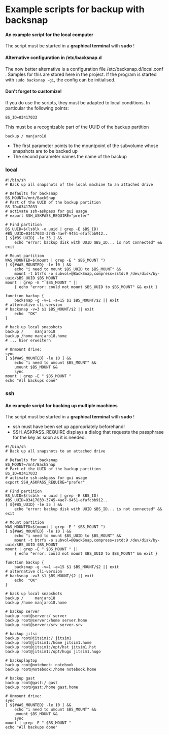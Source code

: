 # Example scripts for backup with backsnap
#### An example script for the local computer
The script must be started in a **graphical terminal** with **sudo** !

#### Alternative configuration in /etc/backsnap.d
The now better alternative is a configuration file /etc/backsnap.d/local.conf . Samples for this are stored here in the project. If the program is started with `sudo backsnap -gi`, the config can be initialised.

#### Don't forget to customize!
If you do use the scripts, they must be adapted to local conditions. In particular the following points:

`BS_ID=03417033`

  This must be a recognizable part of the UUID of the backup partition
  
`backup / manjaro18`

* The first parameter points to the mountpoint of the subvolume whose snapshots are to be backed up
* The second parameter names the name of the backup
### local

```
#!/bin/sh
# Back up all snapshots of the local machine to an attached drive

# Defaults for backsnap
BS_MOUNT=/mnt/BackSnap
# Part of the UUID of the backup partition
BS_ID=03417033
# activate ssh-askpass for gui usage
# export SSH_ASKPASS_REQUIRE="prefer"

# Find partition
BS_UUID=$(lsblk -o uuid | grep -E $BS_ID)
#BS_UUID=03417033-3745-4ae7-9451-efafcbb912..
[ ${#BS_UUID} -le 35 ] && 
    echo "error: backup disk with UUID $BS_ID... is not connected" && exit

# Mount partition
WAS_MOUNTED=$(mount | grep -E " $BS_MOUNT ")
[ ${#WAS_MOUNTED} -le 10 ] && 
    echo "i need to mount $BS_UUID to $BS_MOUNT" && 
    mount -t btrfs -o subvol=@BackSnap,compress=zstd:9 /dev/disk/by-uuid/$BS_UUID $BS_MOUNT
mount | grep -E " $BS_MOUNT " ||
    { echo "error: could not mount $BS_UUID to $BS_MOUNT" && exit }

function backup {
    backsnap -g -v=1 -a=15 $1 $BS_MOUNT/$2 || exit
# alternative cli-version
# backsnap -v=3 $1 $BS_MOUNT/$2 || exit    
    echo  "OK"
}

# back up local snapshots
backup /     manjaro18
backup /home manjaro18.home
# ... hier erweitern

# Unmount drive:
sync
[ ${#WAS_MOUNTED} -le 10 ] && 
    echo "i need to umount $BS_MOUNT" && 
    umount $BS_MOUNT &&
    sync
mount | grep -E " $BS_MOUNT "
echo "All backups done"
```
### ssh
#### An example script for backing up multiple machines
The script must be started in a **graphical terminal** with **sudo** !

* ssh must have been set up appropriately beforehand!
* SSH_ASKPASS_REQUIRE displays a dialog that requests the passphrase for the key as soon as it is needed.
```
#!/bin/sh
# Back up all snapshots to an attached drive

# Defaults for backsnap
BS_MOUNT=/mnt/BackSnap
# Part of the UUID of the backup partition
BS_ID=03417033
# activate ssh-askpass for gui usage
export SSH_ASKPASS_REQUIRE="prefer"

# Find partition
BS_UUID=$(lsblk -o uuid | grep -E $BS_ID)
#BS_UUID=03417033-3745-4ae7-9451-efafcbb912..
[ ${#BS_UUID} -le 35 ] && 
    echo "error: backup disk with UUID $BS_ID... is not connected" && exit

# Mount partition
WAS_MOUNTED=$(mount | grep -E " $BS_MOUNT ")
[ ${#WAS_MOUNTED} -le 10 ] && 
    echo "i need to mount $BS_UUID to $BS_MOUNT" && 
    mount -t btrfs -o subvol=@BackSnap,compress=zstd:9 /dev/disk/by-uuid/$BS_UUID $BS_MOUNT
mount | grep -E " $BS_MOUNT " ||
    { echo "error: could not mount $BS_UUID to $BS_MOUNT" && exit }

function backup {
    backsnap -g -v=1 -a=15 $1 $BS_MOUNT/$2 || exit
# alternative cli-version
# backsnap -v=3 $1 $BS_MOUNT/$2 || exit    
    echo  "OK"
}

# back up local snapshots
backup /     manjaro18
backup /home manjaro18.home

# backup server 
backup root@server:/ server
backup root@server:/home server.home
backup root@server:/srv server.srv

# backup jitsi 
backup root@jitsim1:/ jitsim1
backup root@jitsim1:/home jitsim1.home
backup root@jitsim1:/opt/hst jitsim1.hst
backup root@jitsim1:/opt/hugo jitsim1.hugo

# backuplaptop 
backup root@notebook: notebook
backup root@notebook:/home notebook.home

# backup gast
backup root@gast:/ gast
backup root@gast:/home gast.home

# Unmount drive:
sync
[ ${#WAS_MOUNTED} -le 10 ] && 
    echo "i need to umount $BS_MOUNT" && 
    umount $BS_MOUNT &&
    sync
mount | grep -E " $BS_MOUNT "
echo "All backups done"
```
